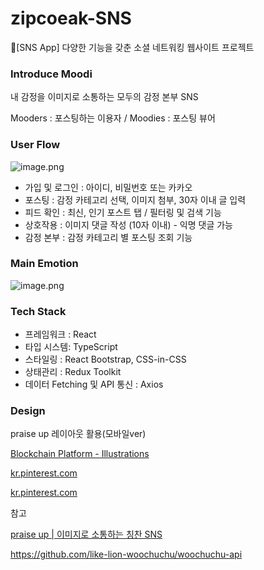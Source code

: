 # zipcoeak-SNS
📱[SNS App] 다양한 기능을 갖춘 소셜 네트워킹 웹사이트 프로젝트
### Introduce Moodi

내 감정을 이미지로 소통하는 모두의 감정 본부 SNS

Mooders : 포스팅하는 이용자 / Moodies : 포스팅 뷰어

### User Flow

![image.png](https://prod-files-secure.s3.us-west-2.amazonaws.com/681aabec-185e-44d0-b64b-3d352bfbfae8/437ee593-65c8-463e-a47c-8fcba1be6007/image.png)

- 가입 및 로그인 : 아이디, 비밀번호 또는 카카오
- 포스팅 : 감정 카테고리 선택, 이미지 첨부, 30자 이내 글 입력
- 피드 확인 : 최신, 인기 포스트 탭 / 필터링 및 검색 기능
- 상호작용 : 이미지 댓글 작성 (10자 이내) - 익명 댓글 가능
- 감정 본부 : 감정 카테고리 별 포스팅 조회 기능

### Main Emotion

![image.png](https://prod-files-secure.s3.us-west-2.amazonaws.com/681aabec-185e-44d0-b64b-3d352bfbfae8/41f81a75-312d-4cd4-b96d-cb4e4d3e6fcf/image.png)

### Tech Stack

- 프레임워크 : React
- 타입 시스템: TypeScript
- 스타일링 : React Bootstrap, CSS-in-CSS
- 상태관리 : Redux Toolkit
- 데이터 Fetching 및 API 통신 : Axios

### Design

praise up 레이아웃 활용(모바일ver)

[Blockchain Platform - Illustrations](https://kr.pinterest.com/pin/763852786834988886/)

[kr.pinterest.com](https://kr.pinterest.com/pin/8233211827206553/)

[kr.pinterest.com](https://kr.pinterest.com/pin/5277724558696744/)

참고

[praise up | 이미지로 소통하는 칭찬 SNS](https://www.behance.net/gallery/191497631/praise-up-SNS?tracking_source=search_projects%7Csns&l=1)

https://github.com/like-lion-woochuchu/woochuchu-api

